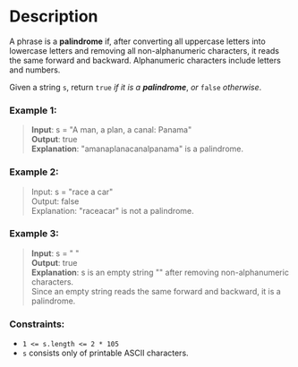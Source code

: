 # Description
A phrase is a **palindrome** if, after converting all uppercase letters into lowercase letters and removing all non-alphanumeric characters, it reads the same forward and backward. Alphanumeric characters include letters and numbers.

Given a string `s`, return `true` _if it is a **palindrome**_, _or_ `false` _otherwise_.



### **Example 1:**

>**Input**: s = "A man, a plan, a canal: Panama"  
**Output**: true  
**Explanation**: "amanaplanacanalpanama" is a palindrome.

### Example 2:

>Input: s = "race a car"  
Output: false  
Explanation: "raceacar" is not a palindrome.  
### Example 3:

>**Input**: s = " "  
**Output**: true  
**Explanation**: s is an empty string "" after removing non-alphanumeric characters.  
Since an empty string reads the same forward and backward, it is a palindrome.  


### Constraints:

* `1 <= s.length <= 2 * 105`
* `s` consists only of printable ASCII characters.
